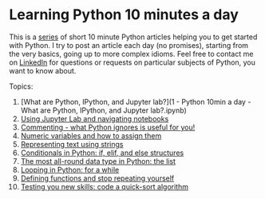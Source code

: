 # Learning Python 10 minutes a day
This is a [series](https://towardsdatascience.com/tagged/10minutespython) of
short 10 minute Python articles helping you to get started with Python. I try
to post an article each day (no promises), starting from the very basics, going
up to more complex idioms. Feel free to contact me on
[LinkedIn](https://www.linkedin.com/in/dennisbakhuis/) for questions or
requests on particular subjects of Python, you want to know about.

Topics:
1. [What are Python, IPython, and Jupyter lab?](1 - Python 10min a day - What are Python, IPython, and Jupyter lab?.ipynb)
2. [Using Jupyter Lab and navigating notebooks]()
3. [Commenting - what Python ignores is useful for you!]()
4. [Numeric variables and how to assign them]()
5. [Representing text using strings]()
6. [Conditionals in Python: if, elif, and else structures]()
7. [The most all-round data type in Python: the list]()
8. [Looping in Python: for a while]()
9. [Defining functions and stop repeating yourself]()
10. [Testing you new skills: code a quick-sort algorithm]()
